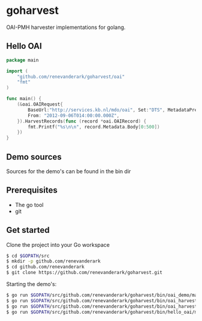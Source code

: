 goharvest
======

OAI-PMH harvester implementations for golang.

Hello OAI
---
```go
package main

import (
	"github.com/renevanderark/goharvest/oai"
	"fmt"
)

func main() {
	(&oai.OAIRequest{
		BaseUrl:"http://services.kb.nl/mdo/oai", Set:"DTS", MetadataPrefix:"dcx",
		From: "2012-09-06T014:00:00.000Z",
	}).HarvestRecords(func (record *oai.OAIRecord) {
		fmt.Printf("%s\n\n", record.Metadata.Body[0:500])
	})
}
```


Demo sources
---
Sources for the demo's can be found in the bin dir

Prerequisites
---
- The go tool
- git

Get started
---

Clone the project into your Go workspace
```sh
$ cd $GOPATH/src
$ mkdir -p github.com/renevanderark
$ cd github.com/renevanderark
$ git clone https://github.com/renevanderark/goharvest.git
```

Starting the demo's:

```sh
$ go run $GOPATH/src/github.com/renevanderark/goharvest/bin/oai_demo/main.go
$ go run $GOPATH/src/github.com/renevanderark/goharvest/bin/oai_harvest_demo1/main.go
$ go run $GOPATH/src/github.com/renevanderark/goharvest/bin/oai_harvest_demo2/main.go
$ go run $GOPATH/src/github.com/renevanderark/goharvest/bin/hello_oai/main.go
```

